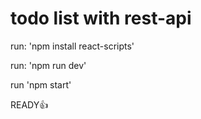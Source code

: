 # todo list with rest-api

run: 'npm install react-scripts'

run: 'npm run dev'

run 'npm start'

READY👍
